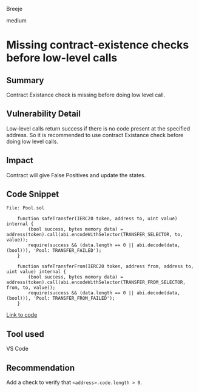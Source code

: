 Breeje

medium

# Missing contract-existence checks before low-level calls

## Summary

Contract Existance check is missing before doing low level call.

## Vulnerability Detail

Low-level calls return success if there is no code present at the specified address. So it is recommended to use contract Existance check before doing low level calls.

## Impact

Contract will give False Positives and update the states.

## Code Snippet

```solidity
File: Pool.sol

    function safeTransfer(IERC20 token, address to, uint value) internal {
        (bool success, bytes memory data) = address(token).call(abi.encodeWithSelector(TRANSFER_SELECTOR, to, value));
        require(success && (data.length == 0 || abi.decode(data, (bool))), 'Pool: TRANSFER_FAILED');
    }

    function safeTransferFrom(IERC20 token, address from, address to, uint value) internal {
        (bool success, bytes memory data) = address(token).call(abi.encodeWithSelector(TRANSFER_FROM_SELECTOR, from, to, value));
        require(success && (data.length == 0 || abi.decode(data, (bool))), 'Pool: TRANSFER_FROM_FAILED');
    }

```
[Link to code](https://github.com/sherlock-audit/2023-02-surge/blob/main/surge-protocol-v1/src/Pool.sol#L83-L91)

## Tool used

VS Code

## Recommendation

Add a check to verify that `<address>.code.length > 0`.